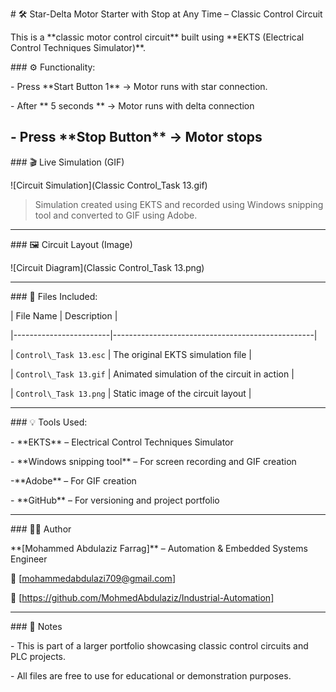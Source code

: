 \# 🛠️ Star-Delta Motor Starter with Stop at Any Time – Classic Control Circuit



This is a \*\*classic motor control circuit\*\* built using \*\*EKTS (Electrical Control Techniques Simulator)\*\*.



\### ⚙️ Functionality:

\- Press \*\*Start Button 1\*\* → Motor runs with star connection.

\- After \*\* 5 seconds \*\* → Motor runs with delta connection

\- Press \*\*Stop Button\*\* → Motor stops 
---



\### 🎬 Live Simulation (GIF)



!\[Circuit Simulation](Classic Control\_Task 13.gif)



> Simulation created using EKTS and recorded using Windows snipping tool and converted to GIF using Adobe.



---



\### 🖼️ Circuit Layout (Image)



!\[Circuit Diagram](Classic Control\_Task 13.png)



---



\### 📁 Files Included:

| File Name              | Description                                      |

|------------------------|--------------------------------------------------|

| `Control\_Task 13.esc` | The original EKTS simulation file                |

| `Control\_Task 13.gif`  | Animated simulation of the circuit in action     |

| `Control\_Task 13.png`  | Static image of the circuit layout               |



---



\### 💡 Tools Used:

\- \*\*EKTS\*\* – Electrical Control Techniques Simulator

\- \*\*Windows snipping tool\*\* – For screen recording and GIF creation

-\*\*Adobe\*\* – For GIF creation

\- \*\*GitHub\*\* – For versioning and project portfolio



---



\### 👨‍🔧 Author

\*\*\[Mohammed Abdulaziz Farrag]\*\* – Automation \& Embedded Systems Engineer  

📧 \[mohammedabdulazi709@gmail.com]  

🔗 \[https://github.com/MohmedAbdulaziz/Industrial-Automation]



---



\### 📌 Notes

\- This is part of a larger portfolio showcasing classic control circuits and PLC projects.

\- All files are free to use for educational or demonstration purposes.





